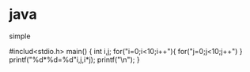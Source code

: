 # java
simple

#includ<stdio.h>
main()
{
 int i,j;
 for("i=0;i<10;i++"){
 for("j=0;j<10;j++")
 }
 printf("%d*%d=%d"i,j,i*j);
 printf("\n");
  }
  
